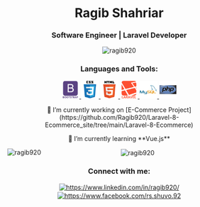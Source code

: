 <h1 align="center">Ragib Shahriar</h1>
<h3 align="center">Software Engineer | Laravel Developer</h3>

<p align="center"> <img src="https://komarev.com/ghpvc/?username=ragib920&label=Profile%20views&color=0e75b6&style=flat" alt="ragib920" /> </p>


<h3 align="center">Languages and Tools:</h3>
<p align="center"> <a href="https://getbootstrap.com" target="_blank"> <img src="https://raw.githubusercontent.com/devicons/devicon/master/icons/bootstrap/bootstrap-plain-wordmark.svg" alt="bootstrap" width="40" height="40"/> </a> <a href="https://www.w3schools.com/css/" target="_blank"> <img src="https://raw.githubusercontent.com/devicons/devicon/master/icons/css3/css3-original-wordmark.svg" alt="css3" width="40" height="40"/> </a> <a href="https://www.w3.org/html/" target="_blank"> <img src="https://raw.githubusercontent.com/devicons/devicon/master/icons/html5/html5-original-wordmark.svg" alt="html5" width="40" height="40"/> </a> <a href="https://laravel.com/" target="_blank"> <img src="https://raw.githubusercontent.com/devicons/devicon/master/icons/laravel/laravel-plain-wordmark.svg" alt="laravel" width="40" height="40"/> </a> <a href="https://www.mysql.com/" target="_blank"> <img src="https://raw.githubusercontent.com/devicons/devicon/master/icons/mysql/mysql-original-wordmark.svg" alt="mysql" width="40" height="40"/> </a> <a href="https://www.php.net" target="_blank"> <img src="https://raw.githubusercontent.com/devicons/devicon/master/icons/php/php-original.svg" alt="php" width="40" height="40"/> </a> </p>



<p  align="center">🔭 I’m currently working on [E-Commerce Project](https://github.com/Ragib920/Laravel-8-Ecommerce_site/tree/main/Laravel-8-Ecommerce)</p> 

<p  align="center">🌱 I’m currently learning **Vue.js**</p>




<p align="center">&nbsp;<img align="left" src="https://github-readme-stats.vercel.app/api?username=ragib920&show_icons=true&locale=en" alt="ragib920" />
<img align="center" src="https://github-readme-stats.vercel.app/api/top-langs?username=ragib920&show_icons=true&locale=en&layout=compact" alt="ragib920" />
</p>



<h3 align="center">Connect with me:</h3>
<p align="center">
<a href="https://linkedin.com/in/https://www.linkedin.com/in/ragib920/" target="blank"><img align="center" src="https://raw.githubusercontent.com/rahuldkjain/github-profile-readme-generator/master/src/images/icons/Social/linked-in-alt.svg" alt="https://www.linkedin.com/in/ragib920/" height="30" width="40" /></a>
<a href="https://fb.com/https://www.facebook.com/rs.shuvo.92" target="blank"><img align="center" src="https://raw.githubusercontent.com/rahuldkjain/github-profile-readme-generator/master/src/images/icons/Social/facebook.svg" alt="https://www.facebook.com/rs.shuvo.92" height="30" width="40" /></a>
</p>

